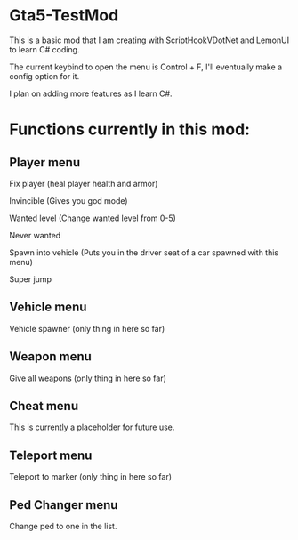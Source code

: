 # Gta5-TestMod
This is a basic mod that I am creating with ScriptHookVDotNet and LemonUI to learn C# coding.

The current keybind to open the menu is Control + F, I'll eventually make a config option for it. 

I plan on adding more features as I learn C#.

# Functions currently in this mod:
## Player menu
Fix player (heal player health and armor)

Invincible (Gives you god mode)

Wanted level (Change wanted level from 0-5)

Never wanted

Spawn into vehicle (Puts you in the driver seat of a car spawned with this menu)

Super jump

## Vehicle menu
Vehicle spawner (only thing in here so far)

## Weapon menu
Give all weapons (only thing in here so far)

## Cheat menu
This is currently a placeholder for future use.

## Teleport menu
Teleport to marker (only thing in here so far)

## Ped Changer menu
Change ped to one in the list.
